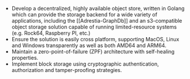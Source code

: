 * Develop a decentralized, highly available object store, written in Golang which can provide the storage backend for a wide variety of applications, including the [[Adrestia-GraphDb]] and an s3-compatible object storage solution capable of running limited-resource systems (e.g. Rock64, Raspberry PI, etc.)
* Ensure the solution is easily cross platform, supporting MacOS, Linux and Windows transparently as well as both AMD64 and ARM64.
* Maintain a zero-point-of-failure (ZPF) architecture with self-healing properties.
* Implement block storage using cryptographic authentication, authorization and tamper-proofing strategies.